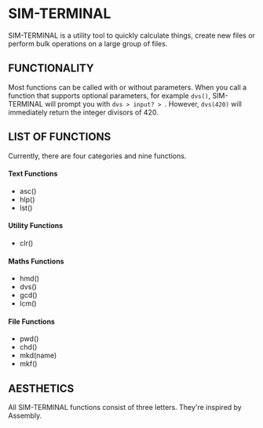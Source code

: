 # SIM-TERMINAL

SIM-TERMINAL is a utility tool to quickly calculate things, create new files or perform bulk operations on a large group of files.

## FUNCTIONALITY

Most functions can be called with or without parameters.
When you call a function that supports optional parameters, for example `dvs()`, SIM-TERMINAL will prompt you with
`dvs > input? > `.
However, ```dvs(420)``` will immediately return the integer divisors of 420.

## LIST OF FUNCTIONS

Currently, there are four categories and nine functions.

#### Text Functions
 - asc()
 - hlp()
 - lst()
#### Utility Functions
 - clr()
#### Maths Functions
 - hmd()
 - dvs()
 - gcd()
 - lcm()
#### File Functions
 - pwd()
 - chd()
 - mkd(name)
 - mkf()

 ## AESTHETICS

 All SIM-TERMINAL functions consist of three letters.
 They're inspired by Assembly.

